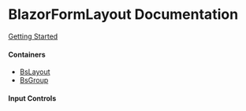 ﻿# BlazorFormLayout Documentation

[Getting Started](GettingStarted.md)

#### Containers

 - [BsLayout](BsLayout.md)
 - [BsGroup](BsGroup.md)

#### Input Controls

